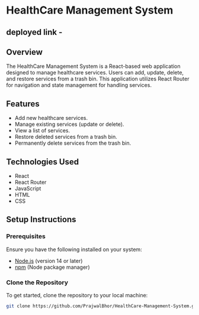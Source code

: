 # HealthCare Management System
## deployed link - 

## Overview
The HealthCare Management System is a React-based web application designed to manage healthcare services. Users can add, update, delete, and restore services from a trash bin. This application utilizes React Router for navigation and state management for handling services.

## Features
- Add new healthcare services.
- Manage existing services (update or delete).
- View a list of services.
- Restore deleted services from a trash bin.
- Permanently delete services from the trash bin.

## Technologies Used
- React
- React Router
- JavaScript
- HTML
- CSS

## Setup Instructions

### Prerequisites
Ensure you have the following installed on your system:
- [Node.js](https://nodejs.org/) (version 14 or later)
- [npm](https://www.npmjs.com/) (Node package manager)

### Clone the Repository
To get started, clone the repository to your local machine:
```bash
git clone https://github.com/PrajwalBhor/HealthCare-Management-System.git
